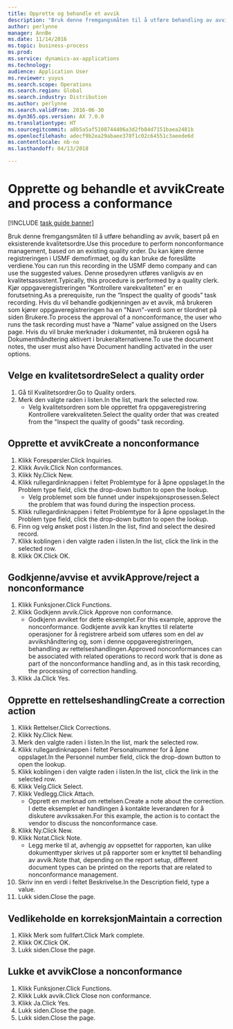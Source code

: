 ```yaml
---
title: Opprette og behandle et avvik
description: "Bruk denne fremgangsmåten til å utføre behandling av avvik, basert på en eksisterende kvalitetsordre."
author: perlynne
manager: AnnBe
ms.date: 11/14/2016
ms.topic: business-process
ms.prod: 
ms.service: dynamics-ax-applications
ms.technology: 
audience: Application User
ms.reviewer: yuyus
ms.search.scope: Operations
ms.search.region: Global
ms.search.industry: Distribution
ms.author: perlynne
ms.search.validFrom: 2016-06-30
ms.dyn365.ops.version: AX 7.0.0
ms.translationtype: HT
ms.sourcegitcommit: a8b5a5af5108744406a3d2fb84d7151baea2481b
ms.openlocfilehash: adecf9b2ea29abaee378f1c02c64551c3aeede6d
ms.contentlocale: nb-no
ms.lasthandoff: 04/13/2018

---
```

# <a name="create-and-process-a-conformance"></a><span data-ttu-id="65d6d-103">Opprette og behandle et avvik</span><span class="sxs-lookup"><span data-stu-id="65d6d-103">Create and process a conformance</span></span>

[!INCLUDE [task guide banner](../../includes/task-guide-banner.md)]

<span data-ttu-id="65d6d-104">Bruk denne fremgangsmåten til å utføre behandling av avvik, basert på en eksisterende kvalitetsordre.</span><span class="sxs-lookup"><span data-stu-id="65d6d-104">Use this procedure to perform nonconformance management, based on an existing quality order.</span></span> <span data-ttu-id="65d6d-105">Du kan kjøre denne registreringen i USMF demofirmaet, og du kan bruke de foreslåtte verdiene.</span><span class="sxs-lookup"><span data-stu-id="65d6d-105">You can run this recording in the USMF demo company and can use the suggested values.</span></span> <span data-ttu-id="65d6d-106">Denne prosedyren utføres vanligvis av en kvalitetsassistent.</span><span class="sxs-lookup"><span data-stu-id="65d6d-106">Typically, this procedure is performed by a quality clerk.</span></span>  <span data-ttu-id="65d6d-107">Kjør oppgaveregistreringen "Kontrollere varekvaliteten" er en forutsetning.</span><span class="sxs-lookup"><span data-stu-id="65d6d-107">As a prerequisite, run the “Inspect the quality of goods” task recording.</span></span> <span data-ttu-id="65d6d-108">Hvis du vil behandle godkjenningen av et avvik, må brukeren som kjører oppgaveregistreringen ha en "Navn"-verdi som er tilordnet på siden Brukere.</span><span class="sxs-lookup"><span data-stu-id="65d6d-108">To process the approval of a nonconformance, the user who runs the task recording must have a “Name” value assigned on the Users page.</span></span> <span data-ttu-id="65d6d-109">Hvis du vil bruke merknader i dokumentet, må brukeren også ha Dokumenthåndtering aktivert i brukeralternativene.</span><span class="sxs-lookup"><span data-stu-id="65d6d-109">To use the document notes, the user must also have Document handling activated in the user options.</span></span>


## <a name="select-a-quality-order"></a><span data-ttu-id="65d6d-110">Velge en kvalitetsordre</span><span class="sxs-lookup"><span data-stu-id="65d6d-110">Select a quality order</span></span>
1. <span data-ttu-id="65d6d-111">Gå til Kvalitetsordrer.</span><span class="sxs-lookup"><span data-stu-id="65d6d-111">Go to Quality orders.</span></span>
2. <span data-ttu-id="65d6d-112">Merk den valgte raden i listen.</span><span class="sxs-lookup"><span data-stu-id="65d6d-112">In the list, mark the selected row.</span></span>
    * <span data-ttu-id="65d6d-113">Velg kvalitetsordren som ble opprettet fra oppgaveregistrering Kontrollere varekvaliteten.</span><span class="sxs-lookup"><span data-stu-id="65d6d-113">Select the quality order that was created from the "Inspect the quality of goods" task recording.</span></span>  

## <a name="create-a-nonconformance"></a><span data-ttu-id="65d6d-114">Opprette et avvik</span><span class="sxs-lookup"><span data-stu-id="65d6d-114">Create a nonconformance</span></span>
1. <span data-ttu-id="65d6d-115">Klikk Forespørsler.</span><span class="sxs-lookup"><span data-stu-id="65d6d-115">Click Inquiries.</span></span>
2. <span data-ttu-id="65d6d-116">Klikk Avvik.</span><span class="sxs-lookup"><span data-stu-id="65d6d-116">Click Non conformances.</span></span>
3. <span data-ttu-id="65d6d-117">Klikk Ny.</span><span class="sxs-lookup"><span data-stu-id="65d6d-117">Click New.</span></span>
4. <span data-ttu-id="65d6d-118">Klikk rullegardinknappen i feltet Problemtype for å åpne oppslaget.</span><span class="sxs-lookup"><span data-stu-id="65d6d-118">In the Problem type field, click the drop-down button to open the lookup.</span></span>
    * <span data-ttu-id="65d6d-119">Velg problemet som ble funnet under inspeksjonsprosessen.</span><span class="sxs-lookup"><span data-stu-id="65d6d-119">Select the problem that was found during the inspection process.</span></span>  
5. <span data-ttu-id="65d6d-120">Klikk rullegardinknappen i feltet Problemtype for å åpne oppslaget.</span><span class="sxs-lookup"><span data-stu-id="65d6d-120">In the Problem type field, click the drop-down button to open the lookup.</span></span>
6. <span data-ttu-id="65d6d-121">Finn og velg ønsket post i listen.</span><span class="sxs-lookup"><span data-stu-id="65d6d-121">In the list, find and select the desired record.</span></span>
7. <span data-ttu-id="65d6d-122">Klikk koblingen i den valgte raden i listen.</span><span class="sxs-lookup"><span data-stu-id="65d6d-122">In the list, click the link in the selected row.</span></span>
8. <span data-ttu-id="65d6d-123">Klikk OK.</span><span class="sxs-lookup"><span data-stu-id="65d6d-123">Click OK.</span></span>

## <a name="approvereject-a-nonconformance"></a><span data-ttu-id="65d6d-124">Godkjenne/avvise et avvik</span><span class="sxs-lookup"><span data-stu-id="65d6d-124">Approve/reject a nonconformance</span></span>
1. <span data-ttu-id="65d6d-125">Klikk Funksjoner.</span><span class="sxs-lookup"><span data-stu-id="65d6d-125">Click Functions.</span></span>
2. <span data-ttu-id="65d6d-126">Klikk Godkjenn avvik.</span><span class="sxs-lookup"><span data-stu-id="65d6d-126">Click Approve non conformance.</span></span>
    * <span data-ttu-id="65d6d-127">Godkjenn avviket for dette eksemplet.</span><span class="sxs-lookup"><span data-stu-id="65d6d-127">For this example, approve the nonconformance.</span></span> <span data-ttu-id="65d6d-128">Godkjente avvik kan knyttes til relaterte operasjoner for å registrere arbeid som utføres som en del av avvikshåndtering og, som i denne oppgaveregistreringen, behandling av rettelseshandlingen.</span><span class="sxs-lookup"><span data-stu-id="65d6d-128">Approved nonconformances can be associated with related operations to record work that is done as part of the nonconformance handling and, as in this task recording, the processing of correction handling.</span></span>  
3. <span data-ttu-id="65d6d-129">Klikk Ja.</span><span class="sxs-lookup"><span data-stu-id="65d6d-129">Click Yes.</span></span>

## <a name="create-a-correction-action"></a><span data-ttu-id="65d6d-130">Opprette en rettelseshandling</span><span class="sxs-lookup"><span data-stu-id="65d6d-130">Create a correction action</span></span>
1. <span data-ttu-id="65d6d-131">Klikk Rettelser.</span><span class="sxs-lookup"><span data-stu-id="65d6d-131">Click Corrections.</span></span>
2. <span data-ttu-id="65d6d-132">Klikk Ny.</span><span class="sxs-lookup"><span data-stu-id="65d6d-132">Click New.</span></span>
3. <span data-ttu-id="65d6d-133">Merk den valgte raden i listen.</span><span class="sxs-lookup"><span data-stu-id="65d6d-133">In the list, mark the selected row.</span></span>
4. <span data-ttu-id="65d6d-134">Klikk rullegardinknappen i feltet Personalnummer for å åpne oppslaget.</span><span class="sxs-lookup"><span data-stu-id="65d6d-134">In the Personnel number field, click the drop-down button to open the lookup.</span></span>
5. <span data-ttu-id="65d6d-135">Klikk koblingen i den valgte raden i listen.</span><span class="sxs-lookup"><span data-stu-id="65d6d-135">In the list, click the link in the selected row.</span></span>
6. <span data-ttu-id="65d6d-136">Klikk Velg.</span><span class="sxs-lookup"><span data-stu-id="65d6d-136">Click Select.</span></span>
7. <span data-ttu-id="65d6d-137">Klikk Vedlegg.</span><span class="sxs-lookup"><span data-stu-id="65d6d-137">Click Attach.</span></span>
    * <span data-ttu-id="65d6d-138">Opprett en merknad om rettelsen.</span><span class="sxs-lookup"><span data-stu-id="65d6d-138">Create a note about the correction.</span></span> <span data-ttu-id="65d6d-139">I dette eksemplet er handlingen å kontakte leverandøren for å diskutere avvikssaken.</span><span class="sxs-lookup"><span data-stu-id="65d6d-139">For this example, the action is to contact the vendor to discuss the nonconformance case.</span></span>  
8. <span data-ttu-id="65d6d-140">Klikk Ny.</span><span class="sxs-lookup"><span data-stu-id="65d6d-140">Click New.</span></span>
9. <span data-ttu-id="65d6d-141">Klikk Notat.</span><span class="sxs-lookup"><span data-stu-id="65d6d-141">Click Note.</span></span>
    * <span data-ttu-id="65d6d-142">Legg merke til at, avhengig av oppsettet for rapporten, kan ulike dokumenttyper skrives ut på rapporter som er knyttet til behandling av avvik.</span><span class="sxs-lookup"><span data-stu-id="65d6d-142">Note that, depending on the report setup, different document types can be printed on the reports that are related to nonconformance management.</span></span>  
10. <span data-ttu-id="65d6d-143">Skriv inn en verdi i feltet Beskrivelse.</span><span class="sxs-lookup"><span data-stu-id="65d6d-143">In the Description field, type a value.</span></span>
11. <span data-ttu-id="65d6d-144">Lukk siden.</span><span class="sxs-lookup"><span data-stu-id="65d6d-144">Close the page.</span></span>

## <a name="maintain-a-correction"></a><span data-ttu-id="65d6d-145">Vedlikeholde en korreksjon</span><span class="sxs-lookup"><span data-stu-id="65d6d-145">Maintain a correction</span></span>
1. <span data-ttu-id="65d6d-146">Klikk Merk som fullført.</span><span class="sxs-lookup"><span data-stu-id="65d6d-146">Click Mark complete.</span></span>
2. <span data-ttu-id="65d6d-147">Klikk OK.</span><span class="sxs-lookup"><span data-stu-id="65d6d-147">Click OK.</span></span>
3. <span data-ttu-id="65d6d-148">Lukk siden.</span><span class="sxs-lookup"><span data-stu-id="65d6d-148">Close the page.</span></span>

## <a name="close-a-nonconformance"></a><span data-ttu-id="65d6d-149">Lukke et avvik</span><span class="sxs-lookup"><span data-stu-id="65d6d-149">Close a nonconformance</span></span>
1. <span data-ttu-id="65d6d-150">Klikk Funksjoner.</span><span class="sxs-lookup"><span data-stu-id="65d6d-150">Click Functions.</span></span>
2. <span data-ttu-id="65d6d-151">Klikk Lukk avvik.</span><span class="sxs-lookup"><span data-stu-id="65d6d-151">Click Close non conformance.</span></span>
3. <span data-ttu-id="65d6d-152">Klikk Ja.</span><span class="sxs-lookup"><span data-stu-id="65d6d-152">Click Yes.</span></span>
4. <span data-ttu-id="65d6d-153">Lukk siden.</span><span class="sxs-lookup"><span data-stu-id="65d6d-153">Close the page.</span></span>
5. <span data-ttu-id="65d6d-154">Lukk siden.</span><span class="sxs-lookup"><span data-stu-id="65d6d-154">Close the page.</span></span>

